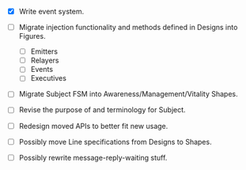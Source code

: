 - [x] Write event system.
- [ ] Migrate injection functionality and methods defined in Designs into Figures.
  - [ ] Emitters
  - [ ] Relayers
  - [ ] Events
  - [ ] Executives
- [ ] Migrate Subject FSM into Awareness/Management/Vitality Shapes.
- [ ] Revise the purpose of and terminology for Subject.
- [ ] Redesign moved APIs to better fit new usage.
- [ ] Possibly move Line specifications from Designs to Shapes.
- [ ] Possibly rewrite message-reply-waiting stuff.

